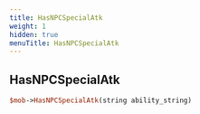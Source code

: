 ```yaml
---
title: HasNPCSpecialAtk
weight: 1
hidden: true
menuTitle: HasNPCSpecialAtk
---
```

## HasNPCSpecialAtk
```perl
$mob->HasNPCSpecialAtk(string ability_string)
```